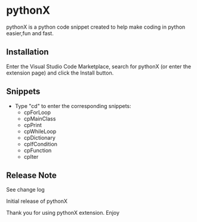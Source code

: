 # pythonX

pythonX is a python code snippet created to help make coding in python easier,fun and fast.

## Installation
Enter the Visual Studio Code Marketplace, search for pythonX (or enter the extension page) and click the Install button.

## Snippets
* Type "cd" to enter the corresponding snippets:
    * cpForLoop
    * cpMainClass
    * cpPrint
    * cpWhileLoop
    * cpDictionary
    * cpIfCondition
    * cpFunction
    * cpIter

## Release Note
See change log

Initial release of pythonX

Thank you for using pythonX extension.
Enjoy